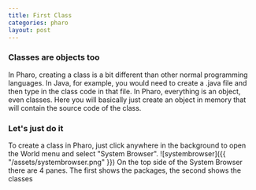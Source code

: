 ```yaml
---
title: First Class
categories: pharo
layout: post
---
```

### Classes are objects too
In Pharo, creating a class is a bit different than other normal programming languages. In Java, for example, you would need to create a .java file and then type in the class code in that file. In Pharo, everything is an object, even classes. Here you will basically just create an object in memory that will contain the source code of the class.

### Let's just do it
To create a class in Pharo, just click anywhere in the background to open the World menu and select "System Browser".
![systembrowser]({{ "/assets/systembrowser.png" }})
On the top side of the System Browser there are 4 panes. The first shows the packages, the second shows the classes 
